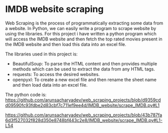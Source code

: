 # IMDB website scraping

Web Scraping is the process of programmatically extracting some data from a website. In Python, we can easily write a program to scrape website by using the libraries. For this project i have written a python program which will access the IMDB website and then fetch the top rated movies present in the IMDB website and then load this data into an excel file.

The libraries used in this project is:
* BeautifulSoup: To parse the HTML content and then provides multiple methods which can be used to extract the data from any HTML tags.
* requests: To access the desired websites.
* openpyxl: To create a new excel file and then rename the sheet name and then load data into an excel file.

The python code is:
https://github.com/arunsacharyadev/web_scraping_projects/blob/d9359cdd09590fc93fdbe2d83cbf7c711ef9ee4d/IMDB_website/scrape_IMDB.py#L1

https://github.com/arunsacharyadev/web_scraping_projects/blob/43b787fa6d3f527032f828d350e8748bf443c2e8/IMDB_website/scrape_IMDB.py#L1-L54
